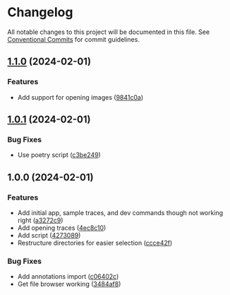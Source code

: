 # Changelog

All notable changes to this project will be documented in this file. See
[Conventional Commits](https://conventionalcommits.org) for commit guidelines.

## [1.1.0](https://github.com/nickderobertis/playwright-trace-browser/compare/v1.0.1...v1.1.0) (2024-02-01)


### Features

* Add support for opening images ([9841c0a](https://github.com/nickderobertis/playwright-trace-browser/commit/9841c0a055e091d03c52af90369f4d48ea27d79d))

## [1.0.1](https://github.com/nickderobertis/playwright-trace-browser/compare/v1.0.0...v1.0.1) (2024-02-01)


### Bug Fixes

* Use poetry script ([c3be249](https://github.com/nickderobertis/playwright-trace-browser/commit/c3be2499cd197319de068fc763e736d1e16211b1))

## 1.0.0 (2024-02-01)


### Features

* Add initial app, sample traces, and dev commands though not working right ([a3272c9](https://github.com/nickderobertis/playwright-trace-browser/commit/a3272c9239e61f433ce14d8c101ec451c75f567b))
* Add opening traces ([4ec8c10](https://github.com/nickderobertis/playwright-trace-browser/commit/4ec8c10c9ee94babc95b9209de2b192743db3f9d))
* Add script ([4273089](https://github.com/nickderobertis/playwright-trace-browser/commit/4273089abeda2e06b202c674d57449ec2b8596b0))
* Restructure directories for easier selection ([ccce42f](https://github.com/nickderobertis/playwright-trace-browser/commit/ccce42ff0c43021867ee74079ac0931116a3b6db))


### Bug Fixes

* Add annotations import ([c06402c](https://github.com/nickderobertis/playwright-trace-browser/commit/c06402c36e9a160e61f6deb18065a09ef1ab29c8))
* Get file browser working ([3484af8](https://github.com/nickderobertis/playwright-trace-browser/commit/3484af836f7e4b90a15f8dd6ad5aef6aa16137cb))

